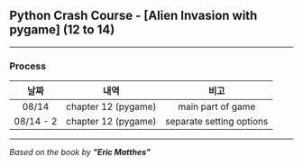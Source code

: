 ## Python Crash Course - \[Alien Invasion with pygame] (12 to 14)

---

### Process

|    날짜     |         내역          |            비고            |
|:---------:|:-------------------:|:------------------------:|
|   08/14   | chapter 12 (pygame) |    main part of game     |
| 08/14 - 2 | chapter 12 (pygame) | separate setting options |


---

*Based on the book by **"Eric Matthes"***